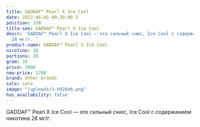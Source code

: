 ```yaml
---
title: GADDAF™ Pearl X Ice Cool
date: 2022-06-05 08:39:00 Z
position: 338
title-seo: GADDAF™ Pearl X Ice Cool
descr: 'GADDAF™ Pearl X Ice Cool — это сильный снюс, Ice Cool с содержанием никотина
  28 мг/г. '
product-name: GADDAF™ Pearl X Ice Cool
nicotine: 28
portions: 20
gram: 20
price: 3000
new-price: 1700
brand: Other brands
sale: sale
image: "/uploads/1-b926e6.png"
has_availability: false
---
```


GADDAF™ Pearl X Ice Cool — это сильный снюс, Ice Cool с содержанием никотина 28 мг/г. 